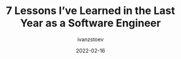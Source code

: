 ---
author: ivanzstoev
date: 2022-02-16
permalink: false
publisher: gitconnected
tags:
  - career
target_url: https://levelup.gitconnected.com/7-lessons-ive-learned-in-the-last-year-as-a-software-engineer-ff3a81e9dc13
title: 7 Lessons I’ve Learned in the Last Year as a Software Engineer
---